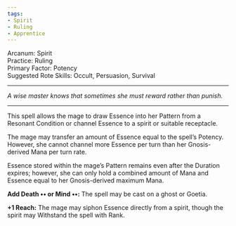 ```yaml
---
tags:
- Spirit
- Ruling
- Apprentice
---
```


Arcanum: Spirit\
Practice: Ruling\
Primary Factor: Potency\
Suggested Rote Skills: Occult, Persuasion, Survival

---

_A wise master knows that sometimes she must reward rather than punish._

---

This spell allows the mage to draw Essence into her Pattern from a Resonant Condition or channel Essence to a spirit or suitable receptacle.

The mage may transfer an amount of Essence equal to the spell’s Potency. However, she cannot channel more Essence per turn than her Gnosis-derived Mana per turn rate.

Essence stored within the mage’s Pattern remains even after the Duration expires; however, she can only hold a combined amount of Mana and Essence equal to her Gnosis-derived maximum Mana.

**Add Death •• or Mind ••:** The spell may be cast on a ghost or Goetia.

**+1 Reach:** The mage may siphon Essence directly from a spirit, though the spirit may Withstand the spell with Rank.